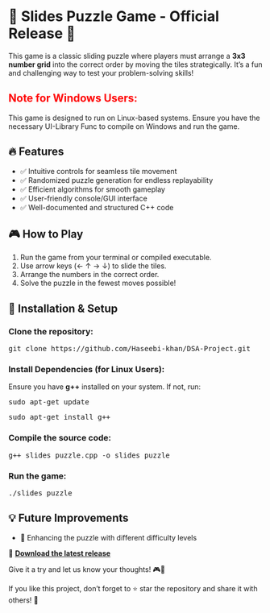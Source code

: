 <!DOCTYPE html>
<html lang="en">
<head>
    <meta charset="UTF-8">
    <meta name="viewport" content="width=device-width, initial-scale=1.0">
<!-- Primary Meta Tags -->
<title>GitHub - Haseebi-khan/DSA-Project</title>
<meta name="title" content="GitHub - Haseebi-khan/DSA-Project" />
<meta name="description" content="Contribute to Haseebi-khan/DSA-Project development by creating an account on GitHub." />

<!-- Open Graph / Facebook -->
<meta property="og:type" content="website" />
<meta property="og:url" content="https://github.com/Haseebi-khan/DSA-Project" />
<meta property="og:title" content="GitHub - Haseebi-khan/DSA-Project" />
<meta property="og:description" content="Contribute to Haseebi-khan/DSA-Project development by creating an account on GitHub." />
<meta property="og:image" content="https://metatags.io/images/meta-tags.png" />

<!-- Twitter -->
<meta property="twitter:card" content="summary_large_image" />
<meta property="twitter:url" content="https://github.com/Haseebi-khan/DSA-Project" />
<meta property="twitter:title" content="GitHub - Haseebi-khan/DSA-Project" />
<meta property="twitter:description" content="Contribute to Haseebi-khan/DSA-Project development by creating an account on GitHub." />
<meta property="twitter:image" content="https://metatags.io/images/meta-tags.png" />

<!-- Meta Tags Generated with https://metatags.io -->
</head>
<body>
    <h1>🎉 Slides Puzzle Game - Official Release 🎉</h1>
    <p>This game is a classic sliding puzzle where players must arrange a <strong>3x3 number grid</strong> into the correct order by moving the tiles strategically. It’s a fun and challenging way to test your problem-solving skills!</p>
    <h2><strong style="color: red;">Note for Windows Users:</strong></h2>
    <p>This game is designed to run on Linux-based systems. Ensure you have the necessary UI-Library Func to compile on Windows and run the game.</p>
    <h2>🔥 Features</h2>
    <ul>
        <li>✅ Intuitive controls for seamless tile movement</li>
        <li>✅ Randomized puzzle generation for endless replayability</li>
        <li>✅ Efficient algorithms for smooth gameplay</li>
        <li>✅ User-friendly console/GUI interface</li>
        <li>✅ Well-documented and structured C++ code</li>
    </ul>
    <h2>🎮 How to Play</h2>
    <ol>
        <li>Run the game from your terminal or compiled executable.</li>
        <li>Use arrow keys (← ↑ → ↓) to slide the tiles.</li>
        <li>Arrange the numbers in the correct order.</li>
        <li>Solve the puzzle in the fewest moves possible!</li>
    </ol>
    <h2>📂 Installation & Setup</h2>
    <h3>Clone the repository:</h3>
    <pre class="code">git clone https://github.com/Haseebi-khan/DSA-Project.git</pre>
    <h3>Install Dependencies (for Linux Users):</h3>
    <p>Ensure you have <strong>g++</strong> installed on your system. If not, run:</p>
    <pre class="code">sudo apt-get update</pre>
    <pre class="code">sudo apt-get install g++</pre>
    <h3>Compile the source code:</h3>
    <pre class="code">g++ slides_puzzle.cpp -o slides_puzzle</pre>
    <h3>Run the game:</h3>
    <pre class="code">./slides_puzzle</pre>
    <h2>💡 Future Improvements</h2>
    <ul>
        <li>🎯 Enhancing the puzzle with different difficulty levels</li>
    </ul>
    <p>🔗 <strong><a href="https://github.com/Haseebi-khan/DSA-Project/releases" target="_blank">Download the latest release</a></strong></p>
    <p>Give it a try and let us know your thoughts! 🎮💬</p>
    <p>If you like this project, don’t forget to ⭐ star the repository and share it with others! 🚀</p>
</body>
</html>
